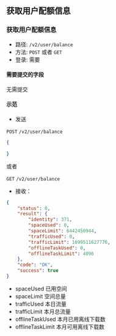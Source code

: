 ## 获取用户配额信息

### 获取用户配额信息

* 路径: ```/v2/user/balance```
* 方法: ```POST``` 或者 ```GET```
* 登录: 需要

#### 需要提交的字段

无需提交                  


#### 示范

* 发送

```POST``` ```/v2/user/balance```

```json
{
  
}
```

或者

```GET``` ```/v2/user/balance```



* 接收：

```json
{
    "status": 0,
    "result": {
        "identity": 371,
        "spaceUsed": 0,
        "spaceLimit": 6442450944,
        "trafficUsed": 0,
        "trafficLimit": 1099511627776,
        "offlineTaskUsed": 0,
        "offlineTaskLimit": 4096
    },
    "code": "OK",
    "success": true
}
```

* spaceUsed 已用空间
* spaceLimit 空间总量
* trafficUsed 本日流量
* trafficLimit 本月总流量
* offlineTaskUsed 本月已用离线下载数
* offlineTaskLimit 本月可用离线下载数